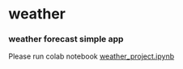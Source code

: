 # weather
### weather forecast simple app
Please run colab notebook [weather_project.ipynb](weather_project.ipynb)
